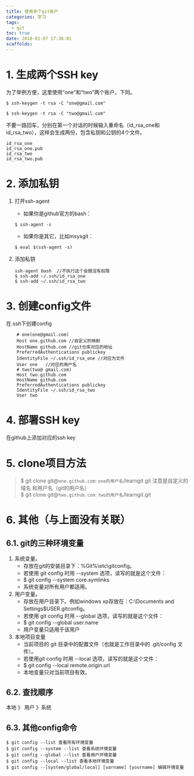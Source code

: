 ```yaml
---
title: 使用多个git账户
categories: 学习
tags:
  - git
toc: true
date: 2018-01-07 17:36:01
scaffolds:
---
```


# 1. 生成两个SSH key
为了举例方便，这里使用“one”和“two”两个账户。下同。
```
$ ssh-keygen -t rsa -C "one@gmail.com"

$ ssh-keygen -t rsa -C "two@gmail.com"
```
不要一路回车，分别在第一个对话的时候输入重命名（id_rsa_one和id_rsa_two），这样会生成两份，包含私钥和公钥的4个文件。
```
id_rsa_one
id_rsa_one.pub
id_rsa_two
id_rsa_two.pub
```
# 2. 添加私钥

1. 打开ssh-agent

    - 如果你是github官方的bash：
    ```
    $ ssh-agent -s
    ```
    - 如果你是其它，比如msysgit：
    ```
    $ eval $(ssh-agent -s)
    ```

2. 添加私钥

    ```
    ssh-agent bash  //不执行这个会报没有权限
    $ ssh-add ~/.ssh/id_rsa_one
    $ ssh-add ~/.ssh/id_rsa_two
    ```
# 3. 创建config文件
在.ssh下创建config

```
    # one(one@gmail.com) 
    Host one.github.com //自定义的映射
    HostName github.com //git仓库对应的地址
    PreferredAuthentications publickey
    IdentityFile ~/.ssh/id_rsa_one //对应为文件
    User one   //对应的用户名
    # two(two@ gmail.com)
    Host two.github.com
    HostName github.com   
    PreferredAuthentications publickey
    IdentityFile ~/.ssh/id_rsa_two
    User two
```
# 4. 部署SSH key
在github上添加对应的ssh key
# 5. clone项目方法
> $ git clone git@`one.github.com`: `one的用户名`/learngit.git  注意是自定义的域名 和用户名（git的用户名）  
> $ git clone git@`two.github.com`: `two的用户名`/learngit.git 

# 6. 其他（与上面没有关联）
## 6.1. git的三种环境变量
1. 系统变量。
    - 存放在git的安装目录下：%Git%\etc\gitconfig。
    - 若使用 git config 时用 --system 选项，读写的就是这个文件：
    - $ git config --system core.symlinks
    - 系统变量对所有用户都适用。
2. 用户变量。
    - 存放在用户目录下。例如windows xp存放在：C:\Documents and Settings\$USER\.gitconfig。
    - 若使用 git config 时用 --global 选项，读写的就是这个文件：
    - $ git config --global user.name
    - 用户变量只适用于该用户
3. 本地项目变量
    - 当前项目的 git 目录中的配置文件（也就是工作目录中的 .git/config 文件）。
    - 若使用git config 时用 --local 选项，读写的就是这个文件：
    - $ git config --local remote.origin.url
    - 本地变量只对当前项目有效。

## 6.2. 查找顺序
本地 》 用户 》系统
## 6.3. 其他config命令
```
$ git config --list 查看所有环境变量
$ git config --system --list 查看系统环境变量
$ git config --global --list 查看用户环境变量
$ git config --local --list 查看本地环境变量
$ git config --[system/global/local] [varname] [yourname] 编辑环境变量
```